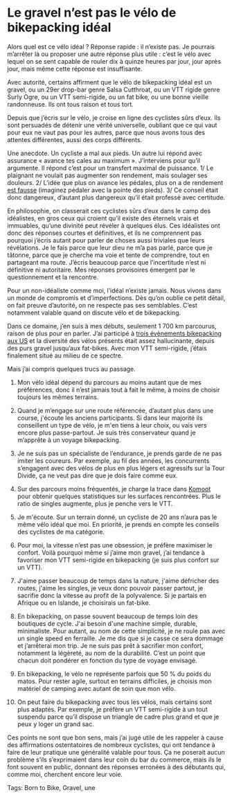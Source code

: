 # Le gravel n’est pas le vélo de bikepacking idéal

Alors quel est ce vélo idéal ? Réponse rapide : il n’existe pas. Je pourrais m’arrêter là ou proposer une autre réponse plus utile : c’est le vélo avec lequel on se sent capable de rouler dix à quinze heures par jour, jour après jour, mais même cette réponse est insuffisante.

Avec autorité, certains affirment que le vélo de bikepacking idéal est un gravel, ou un 29er drop-bar genre Salsa Cutthroat, ou un VTT rigide genre Surly Ogre, ou un VTT semi-rigide, ou un fat bike, ou une bonne vieille randonneuse. Ils ont tous raison et tous tort.

Depuis que j’écris sur le vélo, je croise en ligne des cyclistes sûrs d’eux. Ils sont persuadés de détenir une vérité universelle, oubliant que ce qui vaut pour eux ne vaut pas pour les autres, parce que nous avons tous des attentes différentes, aussi des corps différents.

Une anecdote. Un cycliste a mal aux pieds. Un autre lui répond avec assurance « avance tes cales au maximum ». J’interviens pour qu’il argumente. Il répond c’est pour un transfert maximal de puissance. 1/ Le plaignant ne voulait pas augmenter son rendement, mais soulager ses douleurs. 2/ L’idée que plus on avance les pédales, plus on a de rendement [est fausse](https://tcrouzet.com/2019/04/19/etude-posturale-payer-ou-non/) (imaginez pédaler avec la pointe des pieds). 3/ Ce conseil était donc dangereux, d’autant plus dangereux qu’il était professé avec certitude.

En philosophie, on classerait ces cyclistes sûrs d’eux dans le camp des idéalistes, en gros ceux qui croient qu’il existe des éternels vrais et immuables, qu’une divinité peut révéler à quelques élus. Ces idéalistes ont donc des réponses courtes et définitives, et ils ne comprennent pas pourquoi j’écris autant pour parler de choses aussi triviales que leurs révélations. Je le fais parce que leur dieu ne m’a pas parlé, parce que je tâtonne, parce que je cherche ma voie et tente de comprendre, tout en partageant ma route. J’écris beaucoup parce que l’incertitude n’est ni définitive ni autoritaire. Mes réponses provisoires émergent par le questionnement et la rencontre.

Pour un non-idéaliste comme moi, l’idéal n’existe jamais. Nous vivons dans un monde de compromis et d’imperfections. Dès qu’on oublie ce petit détail, on fait preuve d’autorité, on ne respecte pas ses semblables. C’est notamment valable quand on discute vélo et de bikepacking.

Dans ce domaine, j’en suis à mes débuts, seulement 1 700 km parcourus, raison de plus pour en parler. J’ai participé à [trois évènements bikepacking aux US](https://tcrouzet.com/tag/bikepacking/) et la diversité des vélos présents était assez hallucinante, depuis des purs gravel jusqu’aux fat-bikes. Avec mon VTT semi-rigide, j’étais finalement situé au milieu de ce spectre.

Mais j’ai compris quelques trucs au passage.

1. Mon vélo idéal dépend du parcours au moins autant que de mes préférences, donc il n’est jamais tout à fait le même, à moins de choisir toujours les mêmes terrains.

2. Quand je m’engage sur une route référencée, d’autant plus dans une course, j'écoute les anciens participants. Si dans leur majorité ils conseillent un type de vélo, je m'en tiens à leur choix, ou vais vers encore plus passe-partout. Je suis très conservateur quand je m’apprête à un voyage bikepacking.

3. Je ne suis pas un spécialiste de l’endurance, je prends garde de ne pas imiter les coureurs. Par exemple, au fil des années, les concurrents s’engagent avec des vélos de plus en plus légers et agressifs sur la Tour Divide, ça ne veut pas dire que je dois faire comme eux.

4. Sur des parcours moins fréquentés, je charge la trace dans [Komoot](https://www.komoot.com/) pour obtenir quelques statistiques sur les surfaces rencontrées. Plus le ratio de singles augmente, plus je penche vers le VTT.

5. Je m'écoute. Sur un terrain donné, un cycliste de 20 ans n’aura pas le même vélo idéal que moi. En priorité, je prends en compte les conseils des cyclistes de ma catégorie.

6. Pour moi, la vitesse n’est pas une obsession, je préfère maximiser le confort. Voilà pourquoi même si j’aime mon gravel, j’ai tendance à favoriser mon VTT semi-rigide en bikepacking (je suis plus confort sur un VTT).

7. J'aime passer beaucoup de temps dans la nature, j'aime défricher des routes, j'aime les singles, je veux donc pouvoir passer partout, je sacrifie donc la vitesse au profit de la polyvalence. Si je partais en Afrique ou en Islande, je choisirais un fat-bike.

8. En bikepacking, on passe souvent beaucoup de temps loin des boutiques de cycle. J'ai besoin d'une machine simple, durable, minimaliste. Pour autant, au nom de cette simplicité, je ne roule pas avec un single speed en ferraille. Je me dis que si je casse ce sera dommage et j’arrêterai mon trip. Je ne suis pas prêt à sacrifier mon confort, notamment la légèreté, au nom de la durabilité. C’est un point que chacun doit pondérer en fonction du type de voyage envisagé.

9. En bikepacking, le vélo ne représente parfois que 50 % du poids du matos. Pour rester agile, surtout en terrains difficiles, je choisis mon matériel de camping avec autant de soin que mon vélo.

10. On peut faire du bikepacking avec tous les vélos, mais certains sont plus adaptés. Par exemple, je préfère un VTT semi-rigide à un tout suspendu parce qu’il dispose un triangle de cadre plus grand et que je peux y loger un grand sac.

Ces points ne sont que bon sens, mais j’ai jugé utile de les rappeler à cause des affirmations ostentatoires de nombreux cyclistes, qui ont tendance à faire de leur pratique une généralité valable pour tous. Ça ne poserait aucun problème s’ils s’exprimaient dans leur coin du bar du commerce, mais ils le font souvent en public, donnant des réponses erronées à des débutants qui, comme moi, cherchent encore leur voie.

Tags: Born to Bike, Gravel, une